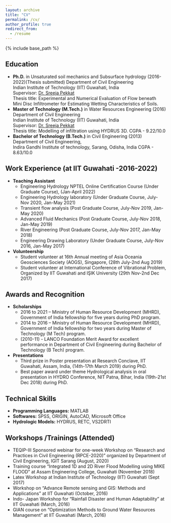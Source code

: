 ```yaml
---
layout: archive
title: "CV"
permalink: /cv/
author_profile: true
redirect_from:
  - /resume
---
```


{% include base_path %}

## Education
* **Ph.D.** in Unsaturated soil mechanics and Subsurface hydrology (2016-2022)(Thesis submitted)
	Department of Civil Engineering <br/> 
	Indian Institute of Technology (IIT) Guwahati, India <br/>
	Supervisor: [Dr. Sreeja Pekkat](https://www.iitg.ac.in/sreeja/) <br/>
	Thesis title: Experimental and Numerical Evaluation of Flow beneath Mini Disc Infiltrometer for Estimating Wetting Characteristics of Soils.
* **Master of Technology (M.Tech.)** in Water Resources Engineering (2016)
	Department of Civil Engineering <br/>
	Indian Institute of Technology (IIT) Guwahati, India <br/>
	Supervisor: [Dr. Sreeja Pekkat](https://www.iitg.ac.in/sreeja/) <br/>
	Thesis title: Modelling of infiltration using HYDRUS 3D.
	CGPA - 9.22/10.0
* **Bachelor of Technology (B.Tech.)** in Civil Engineering (2013)
	Department of Civil Engineering, <br/>
	Indira Gandhi Institute of technology, Sarang, Odisha, India 
	CGPA - 8.63/10.0

## Work Experience (at IIT Guwahati -2016-2022)
 * **Teaching Assistant**
    * Engineering Hydrology
      NPTEL Online Certification Course (Under Graduate Course), (Jan-April 2022)
    * Engineering Hydrology laboratory
      (Under Graduate Course, July-Nov 2020, Jan-May 2021)
    * Transient flow analysis 
      (Post Graduate Course, July-Nov 2019, Jan-May 2020)
    * Advanced Fluid Mechanics 
      (Post Graduate Course, July-Nov 2018, Jan-May 2019)
    * River Engineering 
      (Post Graduate Course, July-Nov 2017, Jan-May 2018)
    * Engineering Drawing Laboratory 
      (Under Graduate Course, July-Nov 2016, Jan-May 2017)
  * **Volunteership** 
    * Student volunteer at 16th Annual meeting of Asia Oceania Geosciences Society (AOGS), 
      Singapore, (28th July-2nd Aug 2019)
    * Student volunteer at International Conference of Vibrational Problem, 
      Organized by IIT Guwahati and IŞIK University (29th Nov-2nd Dec 2017)
  
## Awards and Recognition
* **Scholarships**
    * 2016 to 2021 – Ministry of Human Resource Development (MHRD), Government of India fellowship for five years during PhD program. <br/>
    * 2014 to 2016 – Ministry of Human Resource Development (MHRD), Government of India fellowship for two years during Master of Technology (M Tech) program. <br/>
    * (2010-11) - LANCO Foundation Merit Award for excellent performance in Department of Civil Engineering during Bachelor of Technology (B Tech) program. <br/>
* **Presentations**
    * Third prize in Poster presentation at Research Conclave, IIT Guwahati, Assam, India, (14th-17th March 2019) during PhD.<br/>
    * Best paper award under theme Hydrological analysis in oral presentation in HYDRO Conference, NIT Patna, Bihar, India (19th-21st Dec 2018) during PhD.<br/>


## Technical Skills
  * **Programming Languages:** MATLAB
  * **Softwares:** SPSS, ORIGIN, AutoCAD, Microsoft Office 
  * **Hydrologic Models:** HYDRUS, RETC, VS2DRTI


## Workshops /Trainings (Attended)

* TEQIP-III Sponsored webinar for one-week Workshop on “Research and Practices in Civil Engineering (RPCE-2020)” organized by Department of Civil Engineering, IGIT   Sarang (August, 2020)
* Training course “Integrated 1D and 2D River Flood Modelling using MIKE FLOOD” at Assam Engineering College, Guwahati (November 2018)
* Latex Workshop at Indian Institute of Technology (IIT) Guwahati (Sept 2017)
* Workshop on “Advance Remote sensing and GIS: Methods and Applications” at IIT Guwahati (October, 2016)
* Indo- Japan Workshop for “Rainfall Disaster and Human Adaptability” at IIT Guwahati (March, 2016)
* GIAN course on “Optimization Methods to Ground Water Resources Management” at IIT Guwahati (March, 2016)

